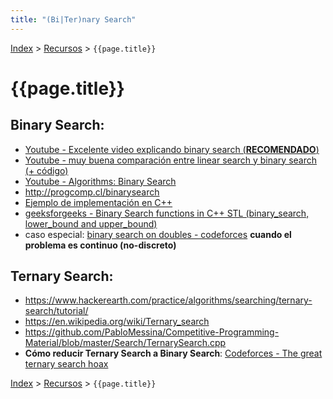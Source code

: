 ```yaml
---
title: "(Bi|Ter)nary Search"
---
```


[Index](../index) > [Recursos](resources) > ```{{page.title}}```

# {{page.title}}

## Binary Search:

- [Youtube - Excelente video explicando binary search (**RECOMENDADO**)](https://www.youtube.com/watch?v=jf1baieXkSQ)
- [Youtube - muy buena comparación entre linear search y binary search (+ código)](https://www.youtube.com/watch?v=wNVCJj642n4)
- [Youtube - Algorithms: Binary Search](https://youtu.be/P3YID7liBug)
- <http://progcomp.cl/binarysearch>
- [Ejemplo de implementación en C++](https://github.com/PabloMessina/Competitive-Programming-Material/blob/master/Search/BinarySearch.cpp)
- [geeksforgeeks - Binary Search functions in C++ STL (binary_search, lower_bound and upper_bound)](https://www.geeksforgeeks.org/binary-search-functions-in-c-stl-binary_search-lower_bound-and-upper_bound/)
- caso especial: [binary search on doubles - codeforces](http://codeforces.com/blog/entry/20390) **cuando el problema es continuo (no-discreto)**

## Ternary Search:

- <https://www.hackerearth.com/practice/algorithms/searching/ternary-search/tutorial/>
- <https://en.wikipedia.org/wiki/Ternary_search>
- <https://github.com/PabloMessina/Competitive-Programming-Material/blob/master/Search/TernarySearch.cpp>
- **Cómo reducir Ternary Search a Binary Search**: [Codeforces - The great ternary search hoax](http://codeforces.com/blog/entry/11497)

[Index](../index) > [Recursos](resources) > ```{{page.title}}```
